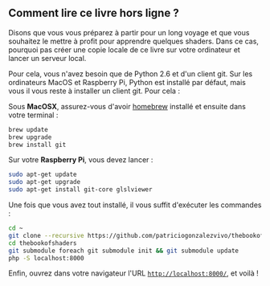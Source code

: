## Comment lire ce livre hors ligne ?

Disons que vous vous préparez à partir pour un long voyage et que vous souhaitez le mettre à profit pour apprendre quelques shaders. Dans ce cas, pourquoi pas créer une copie locale de ce livre sur votre ordinateur et lancer un serveur local.

Pour cela, vous n'avez besoin que de Python 2.6 et d'un client git. Sur les ordinateurs MacOS et Raspberry Pi, Python est installé par défaut, mais vous il vous reste à installer un client git. Pour cela :

Sous **MacOSX**, assurez-vous d'avoir [homebrew](http://brew.sh/) installé et ensuite dans votre terminal :

```bash
brew update
brew upgrade
brew install git
```

Sur votre **Raspberry Pi**, vous devez lancer :

```bash
sudo apt-get update
sudo apt-get upgrade
sudo apt-get install git-core glslviewer
```

Une fois que vous avez tout installé, il vous suffit d'exécuter les commandes :

```bash
cd ~
git clone --recursive https://github.com/patriciogonzalezvivo/thebookofshaders.git
cd thebookofshaders
git submodule foreach git submodule init && git submodule update
php -S localhost:8000
```

Enfin, ouvrez dans votre navigateur l'URL [`http://localhost:8000/`](http://localhost:8000/), et voilà !
